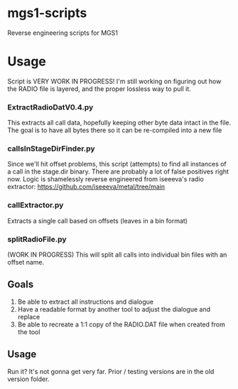 # mgs1-scripts
Reverse engineering scripts for MGS1


# Usage

Script is VERY WORK IN PROGRESS! I'm still working on figuring out how the RADIO file is layered, and the proper lossless way to pull it.

### ExtractRadioDatV0.4.py

This extracts all call data, hopefully keeping other byte data intact in the file. The goal is to have all bytes there so it can be re-compiled into a new file

### callsInStageDirFinder.py

Since we'll hit offset problems, this script (attempts) to find all instances of a call in the stage.dir binary. There are probably a lot of false positives right now.  Logic is shamelessly reverse engineered from iseeeva's radio extractor:
https://github.com/iseeeva/metal/tree/main

### callExtractor.py

Extracts a single call based on offsets (leaves in a bin format)

### splitRadioFile.py

(WORK IN PROGRESS) This will split all calls into individual bin files with an offset name.

## Goals

1. Be able to extract all instructions and dialogue
2. Have a readable format by another tool to adjust the dialogue and replace
3. Be able to recreate a 1:1 copy of the RADIO.DAT file when created from the tool 

## Usage

Run it? It's not gonna get very far. Prior / testing versions are in the old version folder. 


